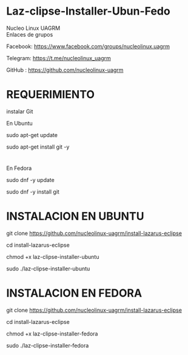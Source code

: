 # Laz-clipse-Installer-Ubun-Fedo


Nucleo Linux UAGRM   
Enlaces de grupos          

Facebook: https://www.facebook.com/groups/nucleolinux.uagrm 

Telegram: https://t.me/nucleolinux_uagrm                     

GitHub  : https://github.com/nucleolinux-uagrm               



# REQUERIMIENTO

instalar Git
 
 En Ubuntu
 
 sudo apt-get update
 
 sudo apt-get install git -y
 
#  
 
 En Fedora
 
 sudo dnf -y update
 
 sudo dnf -y install git





# INSTALACION EN UBUNTU 

git clone https://github.com/nucleolinux-uagrm/install-lazarus-eclipse

cd install-lazarus-eclipse

chmod +x laz-clipse-installer-ubuntu

sudo ./laz-clipse-installer-ubuntu


# INSTALACION EN FEDORA 

git clone https://github.com/nucleolinux-uagrm/install-lazarus-eclipse

cd install-lazarus-eclipse

chmod +x laz-clipse-installer-fedora

sudo ./laz-clipse-installer-fedora





